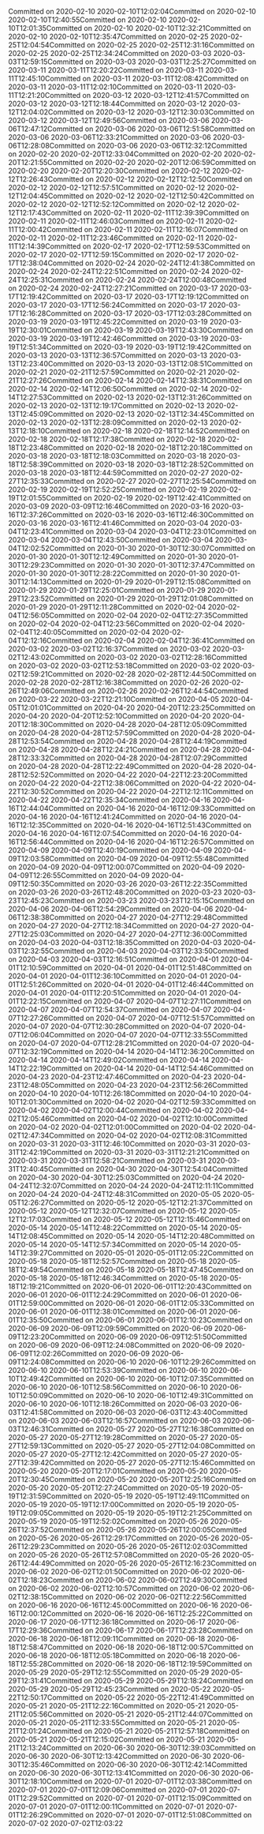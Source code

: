 Committed on 2020-02-10 2020-02-10T12:02:04Committed on 2020-02-10 2020-02-10T12:40:55Committed on 2020-02-10 2020-02-10T12:01:35Committed on 2020-02-10 2020-02-10T12:32:21Committed on 2020-02-10 2020-02-10T12:35:47Committed on 2020-02-25 2020-02-25T12:04:54Committed on 2020-02-25 2020-02-25T12:31:16Committed on 2020-02-25 2020-02-25T12:34:24Committed on 2020-03-03 2020-03-03T12:59:15Committed on 2020-03-03 2020-03-03T12:25:27Committed on 2020-03-11 2020-03-11T12:20:22Committed on 2020-03-11 2020-03-11T12:45:10Committed on 2020-03-11 2020-03-11T12:08:42Committed on 2020-03-11 2020-03-11T12:02:10Committed on 2020-03-11 2020-03-11T12:21:20Committed on 2020-03-12 2020-03-12T12:41:57Committed on 2020-03-12 2020-03-12T12:18:44Committed on 2020-03-12 2020-03-12T12:04:02Committed on 2020-03-12 2020-03-12T12:30:03Committed on 2020-03-12 2020-03-12T12:49:56Committed on 2020-03-06 2020-03-06T12:47:12Committed on 2020-03-06 2020-03-06T12:51:58Committed on 2020-03-06 2020-03-06T12:33:21Committed on 2020-03-06 2020-03-06T12:28:08Committed on 2020-03-06 2020-03-06T12:32:12Committed on 2020-02-20 2020-02-20T12:33:04Committed on 2020-02-20 2020-02-20T12:21:55Committed on 2020-02-20 2020-02-20T12:06:59Committed on 2020-02-20 2020-02-20T12:20:30Committed on 2020-02-12 2020-02-12T12:26:43Committed on 2020-02-12 2020-02-12T12:12:50Committed on 2020-02-12 2020-02-12T12:57:51Committed on 2020-02-12 2020-02-12T12:04:45Committed on 2020-02-12 2020-02-12T12:50:42Committed on 2020-02-12 2020-02-12T12:52:12Committed on 2020-02-12 2020-02-12T12:17:43Committed on 2020-02-11 2020-02-11T12:39:39Committed on 2020-02-11 2020-02-11T12:46:03Committed on 2020-02-11 2020-02-11T12:00:42Committed on 2020-02-11 2020-02-11T12:16:07Committed on 2020-02-11 2020-02-11T12:23:46Committed on 2020-02-11 2020-02-11T12:14:39Committed on 2020-02-17 2020-02-17T12:59:53Committed on 2020-02-17 2020-02-17T12:59:15Committed on 2020-02-17 2020-02-17T12:38:04Committed on 2020-02-24 2020-02-24T12:41:38Committed on 2020-02-24 2020-02-24T12:22:51Committed on 2020-02-24 2020-02-24T12:25:31Committed on 2020-02-24 2020-02-24T12:00:48Committed on 2020-02-24 2020-02-24T12:27:21Committed on 2020-03-17 2020-03-17T12:19:42Committed on 2020-03-17 2020-03-17T12:19:12Committed on 2020-03-17 2020-03-17T12:56:24Committed on 2020-03-17 2020-03-17T12:16:28Committed on 2020-03-17 2020-03-17T12:03:28Committed on 2020-03-19 2020-03-19T12:45:22Committed on 2020-03-19 2020-03-19T12:30:01Committed on 2020-03-19 2020-03-19T12:43:30Committed on 2020-03-19 2020-03-19T12:42:46Committed on 2020-03-19 2020-03-19T12:51:34Committed on 2020-03-19 2020-03-19T12:19:42Committed on 2020-03-13 2020-03-13T12:36:57Committed on 2020-03-13 2020-03-13T12:23:40Committed on 2020-03-13 2020-03-13T12:08:51Committed on 2020-02-21 2020-02-21T12:57:59Committed on 2020-02-21 2020-02-21T12:27:26Committed on 2020-02-14 2020-02-14T12:38:31Committed on 2020-02-14 2020-02-14T12:06:50Committed on 2020-02-14 2020-02-14T12:27:53Committed on 2020-02-13 2020-02-13T12:31:26Committed on 2020-02-13 2020-02-13T12:19:17Committed on 2020-02-13 2020-02-13T12:45:09Committed on 2020-02-13 2020-02-13T12:34:45Committed on 2020-02-13 2020-02-13T12:28:09Committed on 2020-02-13 2020-02-13T12:18:10Committed on 2020-02-18 2020-02-18T12:14:52Committed on 2020-02-18 2020-02-18T12:17:38Committed on 2020-02-18 2020-02-18T12:23:48Committed on 2020-02-18 2020-02-18T12:20:18Committed on 2020-03-18 2020-03-18T12:18:03Committed on 2020-03-18 2020-03-18T12:58:39Committed on 2020-03-18 2020-03-18T12:28:52Committed on 2020-03-18 2020-03-18T12:44:59Committed on 2020-02-27 2020-02-27T12:35:33Committed on 2020-02-27 2020-02-27T12:25:54Committed on 2020-02-19 2020-02-19T12:52:25Committed on 2020-02-19 2020-02-19T12:01:55Committed on 2020-02-19 2020-02-19T12:42:41Committed on 2020-03-09 2020-03-09T12:16:46Committed on 2020-03-16 2020-03-16T12:37:26Committed on 2020-03-16 2020-03-16T12:46:30Committed on 2020-03-16 2020-03-16T12:41:46Committed on 2020-03-04 2020-03-04T12:23:41Committed on 2020-03-04 2020-03-04T12:23:01Committed on 2020-03-04 2020-03-04T12:43:50Committed on 2020-03-04 2020-03-04T12:02:52Committed on 2020-01-30 2020-01-30T12:30:07Committed on 2020-01-30 2020-01-30T12:12:49Committed on 2020-01-30 2020-01-30T12:29:23Committed on 2020-01-30 2020-01-30T12:37:47Committed on 2020-01-30 2020-01-30T12:28:22Committed on 2020-01-30 2020-01-30T12:14:13Committed on 2020-01-29 2020-01-29T12:15:08Committed on 2020-01-29 2020-01-29T12:25:01Committed on 2020-01-29 2020-01-29T12:23:52Committed on 2020-01-29 2020-01-29T12:01:08Committed on 2020-01-29 2020-01-29T12:11:28Committed on 2020-02-04 2020-02-04T12:56:05Committed on 2020-02-04 2020-02-04T12:27:35Committed on 2020-02-04 2020-02-04T12:23:56Committed on 2020-02-04 2020-02-04T12:40:05Committed on 2020-02-04 2020-02-04T12:12:16Committed on 2020-02-04 2020-02-04T12:36:41Committed on 2020-03-02 2020-03-02T12:16:37Committed on 2020-03-02 2020-03-02T12:43:02Committed on 2020-03-02 2020-03-02T12:28:16Committed on 2020-03-02 2020-03-02T12:53:18Committed on 2020-03-02 2020-03-02T12:59:21Committed on 2020-02-28 2020-02-28T12:44:50Committed on 2020-02-28 2020-02-28T12:16:38Committed on 2020-02-26 2020-02-26T12:49:06Committed on 2020-02-26 2020-02-26T12:44:54Committed on 2020-03-22 2020-03-22T12:21:10Committed on 2020-04-05 2020-04-05T12:01:01Committed on 2020-04-20 2020-04-20T12:23:25Committed on 2020-04-20 2020-04-20T12:52:10Committed on 2020-04-20 2020-04-20T12:18:30Committed on 2020-04-28 2020-04-28T12:05:09Committed on 2020-04-28 2020-04-28T12:57:59Committed on 2020-04-28 2020-04-28T12:53:54Committed on 2020-04-28 2020-04-28T12:44:19Committed on 2020-04-28 2020-04-28T12:24:21Committed on 2020-04-28 2020-04-28T12:33:32Committed on 2020-04-28 2020-04-28T12:07:29Committed on 2020-04-28 2020-04-28T12:22:49Committed on 2020-04-28 2020-04-28T12:52:52Committed on 2020-04-22 2020-04-22T12:23:20Committed on 2020-04-22 2020-04-22T12:38:06Committed on 2020-04-22 2020-04-22T12:30:52Committed on 2020-04-22 2020-04-22T12:12:11Committed on 2020-04-22 2020-04-22T12:35:34Committed on 2020-04-16 2020-04-16T12:44:04Committed on 2020-04-16 2020-04-16T12:09:33Committed on 2020-04-16 2020-04-16T12:41:24Committed on 2020-04-16 2020-04-16T12:12:35Committed on 2020-04-16 2020-04-16T12:51:43Committed on 2020-04-16 2020-04-16T12:07:54Committed on 2020-04-16 2020-04-16T12:56:44Committed on 2020-04-16 2020-04-16T12:26:57Committed on 2020-04-09 2020-04-09T12:40:19Committed on 2020-04-09 2020-04-09T12:03:58Committed on 2020-04-09 2020-04-09T12:55:48Committed on 2020-04-09 2020-04-09T12:00:07Committed on 2020-04-09 2020-04-09T12:26:55Committed on 2020-04-09 2020-04-09T12:50:35Committed on 2020-03-26 2020-03-26T12:22:35Committed on 2020-03-26 2020-03-26T12:48:20Committed on 2020-03-23 2020-03-23T12:45:23Committed on 2020-03-23 2020-03-23T12:15:15Committed on 2020-04-06 2020-04-06T12:54:29Committed on 2020-04-06 2020-04-06T12:38:38Committed on 2020-04-27 2020-04-27T12:29:48Committed on 2020-04-27 2020-04-27T12:18:34Committed on 2020-04-27 2020-04-27T12:25:03Committed on 2020-04-27 2020-04-27T12:36:00Committed on 2020-04-03 2020-04-03T12:18:35Committed on 2020-04-03 2020-04-03T12:32:55Committed on 2020-04-03 2020-04-03T12:33:50Committed on 2020-04-03 2020-04-03T12:16:51Committed on 2020-04-01 2020-04-01T12:10:59Committed on 2020-04-01 2020-04-01T12:51:48Committed on 2020-04-01 2020-04-01T12:36:10Committed on 2020-04-01 2020-04-01T12:51:26Committed on 2020-04-01 2020-04-01T12:46:44Committed on 2020-04-01 2020-04-01T12:20:51Committed on 2020-04-01 2020-04-01T12:22:15Committed on 2020-04-07 2020-04-07T12:27:11Committed on 2020-04-07 2020-04-07T12:54:37Committed on 2020-04-07 2020-04-07T12:27:26Committed on 2020-04-07 2020-04-07T12:51:57Committed on 2020-04-07 2020-04-07T12:30:28Committed on 2020-04-07 2020-04-07T12:06:04Committed on 2020-04-07 2020-04-07T12:33:55Committed on 2020-04-07 2020-04-07T12:28:21Committed on 2020-04-07 2020-04-07T12:32:19Committed on 2020-04-14 2020-04-14T12:36:20Committed on 2020-04-14 2020-04-14T12:49:02Committed on 2020-04-14 2020-04-14T12:22:19Committed on 2020-04-14 2020-04-14T12:54:46Committed on 2020-04-23 2020-04-23T12:47:46Committed on 2020-04-23 2020-04-23T12:48:05Committed on 2020-04-23 2020-04-23T12:56:26Committed on 2020-04-10 2020-04-10T12:26:18Committed on 2020-04-10 2020-04-10T12:01:30Committed on 2020-04-02 2020-04-02T12:59:33Committed on 2020-04-02 2020-04-02T12:00:44Committed on 2020-04-02 2020-04-02T12:05:46Committed on 2020-04-02 2020-04-02T12:10:00Committed on 2020-04-02 2020-04-02T12:01:00Committed on 2020-04-02 2020-04-02T12:47:34Committed on 2020-04-02 2020-04-02T12:08:31Committed on 2020-03-31 2020-03-31T12:46:10Committed on 2020-03-31 2020-03-31T12:42:19Committed on 2020-03-31 2020-03-31T12:21:21Committed on 2020-03-31 2020-03-31T12:58:21Committed on 2020-03-31 2020-03-31T12:40:45Committed on 2020-04-30 2020-04-30T12:54:04Committed on 2020-04-30 2020-04-30T12:25:03Committed on 2020-04-24 2020-04-24T12:32:07Committed on 2020-04-24 2020-04-24T12:11:11Committed on 2020-04-24 2020-04-24T12:48:31Committed on 2020-05-05 2020-05-05T12:26:27Committed on 2020-05-12 2020-05-12T12:21:37Committed on 2020-05-12 2020-05-12T12:32:07Committed on 2020-05-12 2020-05-12T12:17:03Committed on 2020-05-12 2020-05-12T12:15:46Committed on 2020-05-14 2020-05-14T12:48:22Committed on 2020-05-14 2020-05-14T12:08:45Committed on 2020-05-14 2020-05-14T12:20:48Committed on 2020-05-14 2020-05-14T12:57:34Committed on 2020-05-14 2020-05-14T12:39:27Committed on 2020-05-01 2020-05-01T12:05:22Committed on 2020-05-18 2020-05-18T12:52:57Committed on 2020-05-18 2020-05-18T12:49:54Committed on 2020-05-18 2020-05-18T12:47:45Committed on 2020-05-18 2020-05-18T12:46:34Committed on 2020-05-18 2020-05-18T12:19:21Committed on 2020-06-01 2020-06-01T12:20:43Committed on 2020-06-01 2020-06-01T12:24:29Committed on 2020-06-01 2020-06-01T12:59:00Committed on 2020-06-01 2020-06-01T12:05:33Committed on 2020-06-01 2020-06-01T12:38:01Committed on 2020-06-01 2020-06-01T12:35:50Committed on 2020-06-01 2020-06-01T12:10:23Committed on 2020-06-09 2020-06-09T12:09:59Committed on 2020-06-09 2020-06-09T12:23:20Committed on 2020-06-09 2020-06-09T12:51:50Committed on 2020-06-09 2020-06-09T12:24:08Committed on 2020-06-09 2020-06-09T12:02:26Committed on 2020-06-09 2020-06-09T12:24:08Committed on 2020-06-10 2020-06-10T12:29:26Committed on 2020-06-10 2020-06-10T12:53:39Committed on 2020-06-10 2020-06-10T12:49:42Committed on 2020-06-10 2020-06-10T12:07:35Committed on 2020-06-10 2020-06-10T12:58:56Committed on 2020-06-10 2020-06-10T12:50:09Committed on 2020-06-10 2020-06-10T12:49:31Committed on 2020-06-10 2020-06-10T12:18:26Committed on 2020-06-03 2020-06-03T12:41:58Committed on 2020-06-03 2020-06-03T12:43:40Committed on 2020-06-03 2020-06-03T12:16:57Committed on 2020-06-03 2020-06-03T12:46:31Committed on 2020-05-27 2020-05-27T12:16:38Committed on 2020-05-27 2020-05-27T12:19:28Committed on 2020-05-27 2020-05-27T12:59:13Committed on 2020-05-27 2020-05-27T12:04:08Committed on 2020-05-27 2020-05-27T12:12:42Committed on 2020-05-27 2020-05-27T12:39:42Committed on 2020-05-27 2020-05-27T12:15:46Committed on 2020-05-20 2020-05-20T12:17:01Committed on 2020-05-20 2020-05-20T12:30:45Committed on 2020-05-20 2020-05-20T12:25:16Committed on 2020-05-20 2020-05-20T12:27:24Committed on 2020-05-19 2020-05-19T12:31:59Committed on 2020-05-19 2020-05-19T12:49:11Committed on 2020-05-19 2020-05-19T12:17:00Committed on 2020-05-19 2020-05-19T12:09:05Committed on 2020-05-19 2020-05-19T12:21:25Committed on 2020-05-19 2020-05-19T12:52:02Committed on 2020-05-26 2020-05-26T12:37:52Committed on 2020-05-26 2020-05-26T12:00:05Committed on 2020-05-26 2020-05-26T12:29:17Committed on 2020-05-26 2020-05-26T12:29:23Committed on 2020-05-26 2020-05-26T12:02:03Committed on 2020-05-26 2020-05-26T12:57:08Committed on 2020-05-26 2020-05-26T12:44:49Committed on 2020-05-26 2020-05-26T12:16:23Committed on 2020-06-02 2020-06-02T12:01:50Committed on 2020-06-02 2020-06-02T12:18:23Committed on 2020-06-02 2020-06-02T12:49:30Committed on 2020-06-02 2020-06-02T12:10:57Committed on 2020-06-02 2020-06-02T12:38:15Committed on 2020-06-02 2020-06-02T12:22:56Committed on 2020-06-16 2020-06-16T12:45:00Committed on 2020-06-16 2020-06-16T12:00:12Committed on 2020-06-16 2020-06-16T12:25:22Committed on 2020-06-17 2020-06-17T12:36:18Committed on 2020-06-17 2020-06-17T12:29:36Committed on 2020-06-17 2020-06-17T12:23:28Committed on 2020-06-18 2020-06-18T12:09:11Committed on 2020-06-18 2020-06-18T12:58:47Committed on 2020-06-18 2020-06-18T12:00:57Committed on 2020-06-18 2020-06-18T12:05:18Committed on 2020-06-18 2020-06-18T12:55:28Committed on 2020-06-18 2020-06-18T12:19:59Committed on 2020-05-29 2020-05-29T12:12:55Committed on 2020-05-29 2020-05-29T12:31:41Committed on 2020-05-29 2020-05-29T12:18:24Committed on 2020-05-29 2020-05-29T12:45:23Committed on 2020-05-22 2020-05-22T12:50:17Committed on 2020-05-22 2020-05-22T12:41:49Committed on 2020-05-21 2020-05-21T12:22:16Committed on 2020-05-21 2020-05-21T12:05:56Committed on 2020-05-21 2020-05-21T12:44:07Committed on 2020-05-21 2020-05-21T12:33:55Committed on 2020-05-21 2020-05-21T12:01:24Committed on 2020-05-21 2020-05-21T12:57:18Committed on 2020-05-21 2020-05-21T12:15:02Committed on 2020-05-21 2020-05-21T12:13:24Committed on 2020-06-30 2020-06-30T12:39:03Committed on 2020-06-30 2020-06-30T12:13:42Committed on 2020-06-30 2020-06-30T12:35:46Committed on 2020-06-30 2020-06-30T12:42:14Committed on 2020-06-30 2020-06-30T12:13:41Committed on 2020-06-30 2020-06-30T12:18:10Committed on 2020-07-01 2020-07-01T12:03:38Committed on 2020-07-01 2020-07-01T12:09:06Committed on 2020-07-01 2020-07-01T12:29:52Committed on 2020-07-01 2020-07-01T12:15:09Committed on 2020-07-01 2020-07-01T12:00:11Committed on 2020-07-01 2020-07-01T12:26:29Committed on 2020-07-01 2020-07-01T12:51:08Committed on 2020-07-02 2020-07-02T12:03:22
